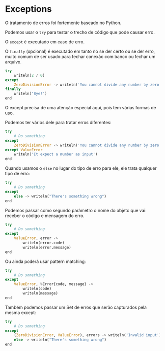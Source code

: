 # Exceptions

O tratamento de erros foi fortemente baseado no Python.

Podemos usar o `try` para testar o trecho de código que pode causar erro.

O `except` é executado em caso de erro.

O `finally` (opcional) é executado em tanto no se der certo ou se der erro, muito comum de ser usado para fechar conexão com banco ou fechar um arquivo.

```python
try
    writeln(2 / 0)
except
    ZeroDivisionError -> writeln('You cannot divide any number by zero')
finally
    writeln('Bye!')
end
```

O except precisa de uma atenção especial aqui, pois tem várias formas de uso.

Podemos ter vários dele para tratar erros diferentes:

```python
try
    # Do something
except
    ZeroDivisionError -> writeln('You cannot divide any number by zero')
except ValueError
    writeln('It expect a number as input')
end
```

Quando usamos o `else` no lugar do tipo de erro para ele, ele trata qualquer tipo de erro:

```python
try
    # Do something
except
    else -> writeln("There's something wrong")
end
```

Podemos passar como segundo parâmetro o nome do objeto que vai receber o código e mensagem do erro.

```python
try
    # Do something
except
    ValueError, error -> 
        writeln(error.code)
        writeln(error.message)
end
```

Ou ainda poderá usar pattern matching:

```python
try
    # Do something
except
    ValueError, %Error{code, message} ->
        writeln(code)
        writeln(message)
end
```

Também podemos passar um Set de erros que serão capturados pela mesma except:

```python
try
    # Do something
except
    (ZeroDivisionError, ValueError), errors -> writeln('Invalid input')
    else -> writeln("There's something wrong")
end
```
